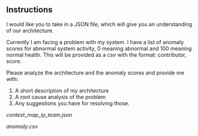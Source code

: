 ## Instructions

I would like you to take in a JSON file, which will give you an understanding of our architecture.

Currently I am facing a problem with my system. I have a list of anomaly scores for abnormal system activity, 0 meaning abnormal and 100 meaning normal health. This will be provided as a csv with the format: contributor, score.

Please analyze the architecture and the anomaly scores and provide me with:

1. A short description of my architecture
2. A root cause analysis of the problem
3. Any suggestions you have for resolving those.

*context_map_ip_team.json*

*anomaly.csv*